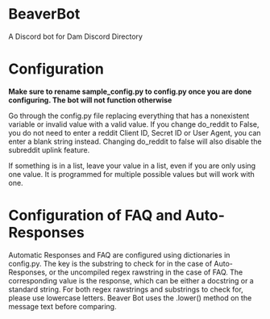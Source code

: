 # BeaverBot
A Discord bot for Dam Discord Directory

# Configuration
**Make sure to rename sample_config.py to config.py once you are done configuring. The bot will not function otherwise**

Go through the config.py file replacing everything that has a nonexistent variable or invalid value with a valid value.
If you change do_reddit to False, you do not need to enter a reddit Client ID, Secret ID or User Agent, you can enter a blank string instead.
Changing do_reddit to false will also disable the subreddit uplink feature.

If something is in a list, leave your value in a list, even if you are only using one value. It is programmed for multiple possible values but will work with one.

# Configuration of FAQ and Auto-Responses
Automatic Responses and FAQ are configured using dictionaries in config.py. The key is the substring to check for in the case of Auto-Responses,
or the uncompiled regex rawstring in the case of FAQ. The corresponding value is the response, which can be either a docstring or a standard string.
For both regex rawstrings and substrings to check for, please use lowercase letters. Beaver Bot uses the .lower() method on the message text before comparing.
